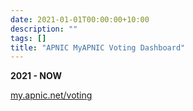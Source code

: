 ```yaml
---
date: 2021-01-01T00:00:00+10:00
description: ""
tags: []
title: "APNIC MyAPNIC Voting Dashboard"
---
```


**2021 - NOW**

[my.apnic.net/voting](https://my.apnic.net/voting)
